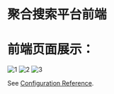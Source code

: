 # 聚合搜索平台前端
# 前端页面展示：
![1](https://user-images.githubusercontent.com/109525477/236676875-8cf54ed5-94ce-41b6-9693-6fe482948611.png)
![2](https://user-images.githubusercontent.com/109525477/236677033-120f60b2-7089-4301-b133-95a634534431.png)
![3](https://user-images.githubusercontent.com/109525477/236677120-4e00a042-2bb7-4f6c-a762-d1f384bc05e9.png)


See [Configuration Reference](https://cli.vuejs.org/config/).
